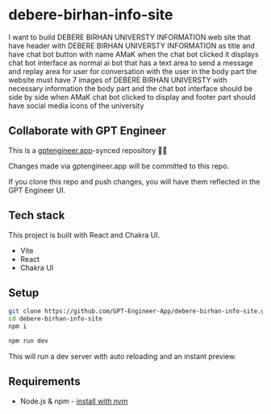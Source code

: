 # debere-birhan-info-site

I want to build DEBERE BIRHAN UNIVERSTY INFORMATION web site that have header with  DEBERE BIRHAN UNIVERSTY INFORMATION as title and have chat bot button with name AMaK when the chat bot clicked it displays chat bot interface  as normal ai bot  that has a text area to send a message and replay area for user  for conversation with the user in the body part the website must have 7 images of  DEBERE BIRHAN UNIVERSTY with necessary information the body part and the chat bot interface should be side by side when  AMaK chat bot clicked to display and footer  part should have social media icons of the university 

## Collaborate with GPT Engineer

This is a [gptengineer.app](https://gptengineer.app)-synced repository 🌟🤖

Changes made via gptengineer.app will be committed to this repo.

If you clone this repo and push changes, you will have them reflected in the GPT Engineer UI.

## Tech stack

This project is built with React and Chakra UI.

- Vite
- React
- Chakra UI

## Setup

```sh
git clone https://github.com/GPT-Engineer-App/debere-birhan-info-site.git
cd debere-birhan-info-site
npm i
```

```sh
npm run dev
```

This will run a dev server with auto reloading and an instant preview.

## Requirements

- Node.js & npm - [install with nvm](https://github.com/nvm-sh/nvm#installing-and-updating)
